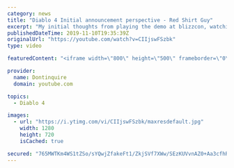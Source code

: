 ```yaml
---
category: news
title: "Diablo 4 Initial announcement perspective - Red Shirt Guy"
excerpt: "My initial thoughts from playing the demo at blizzcon, watching the developer interviews, and listening to the wacky Q&A from the systems and features panel."
publishedDateTime: 2019-11-10T19:35:39Z
originalUrl: "https://youtube.com/watch?v=CIIjswFSzbk"
type: video

featuredContent: "<iframe width=\"800\" height=\"500\" frameborder=\"0\" src=\"https://www.youtube.com/embed/CIIjswFSzbk\" allow=\"accelerometer; autoplay; encrypted-media; gyroscope; picture-in-picture\" allowfullscreen></iframe>"

provider:
  name: Dontinquire
  domain: youtube.com

topics:
  - Diablo 4

images:
  - url: "https://i.ytimg.com/vi/CIIjswFSzbk/maxresdefault.jpg"
    width: 1280
    height: 720
    isCached: true

secured: "765MWTKm4WS1tZSo/sYQwjZfakeFt1/ZkjSVf7XWw/SEzKUVvnAZ0+Aa3cfhRcZcwW0DWHbVmi4NqW4S4cbBCGukjJ2XyJ1qLfWNagdr5f/+cDj4hxFSqS8dlK19MJw7hbhv+rrryJ7UiXxBBjuzusEQplBGdpQt4+7NjPxsA8krJ0hzvlWZM01VBFiWgilSpaSeCVVHSgAvMisGHjofGjjkIouWeI9wFyqvFiE4QExEYu0P++U+K0SvIHqKf3oDV8Fu5kR0i5uAP5ouFnApRFgbgFyKYCFP19l7Jb5JHpEkM/3qjrO4KxKniab2PxSb6s+NqL9MqafbW9No2U7J8Jj7GA9kF+MlaPPndmJZyWFz1Q2NhEo8jjlyoTuW0KwXa4wLWyeh7z+LHPTNhZBWR2b+G4iaWadzSpo+0o8PrfqEhJs9u2OwcveKyVNzbTzp;K0F0HMB667g5BVGy/AXFyQ=="
---
```


